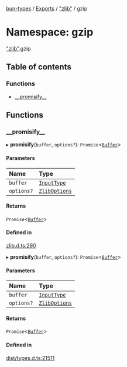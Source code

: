 [bun-types](../README.md) / [Exports](../modules.md) / ["zlib"](zlib_.md) / gzip

# Namespace: gzip

["zlib"](zlib_.md).gzip

## Table of contents

### Functions

- [\_\_promisify\_\_](zlib_.gzip.md#__promisify__)

## Functions

### \_\_promisify\_\_

▸ **__promisify__**(`buffer`, `options?`): `Promise`<[`Buffer`](buffer_.md#buffer)\>

#### Parameters

| Name | Type |
| :------ | :------ |
| `buffer` | [`InputType`](zlib_.md#inputtype) |
| `options?` | [`ZlibOptions`](../interfaces/zlib_.ZlibOptions.md) |

#### Returns

`Promise`<[`Buffer`](buffer_.md#buffer)\>

#### Defined in

[zlib.d.ts:290](https://github.com/valgaze/bun-types/blob/5e53f27/zlib.d.ts#L290)

▸ **__promisify__**(`buffer`, `options?`): `Promise`<[`Buffer`](buffer_.md#buffer)\>

#### Parameters

| Name | Type |
| :------ | :------ |
| `buffer` | [`InputType`](zlib_.md#inputtype) |
| `options?` | [`ZlibOptions`](../interfaces/zlib_.ZlibOptions.md) |

#### Returns

`Promise`<[`Buffer`](buffer_.md#buffer)\>

#### Defined in

[dist/types.d.ts:21511](https://github.com/valgaze/bun-types/blob/5e53f27/dist/types.d.ts#L21511)
